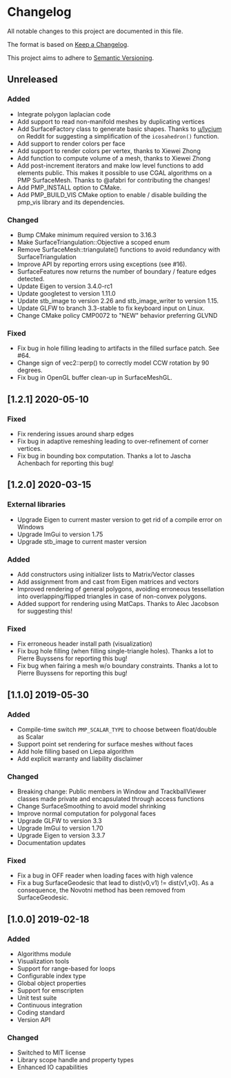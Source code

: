 # Changelog

All notable changes to this project are documented in this file.

The format is based on [Keep a Changelog](https://keepachangelog.com/en/1.0.0/).

This project aims to adhere to [Semantic Versioning](https://semver.org/spec/v2.0.0.html).

## Unreleased

### Added

- Integrate polygon laplacian code
- Add support to read non-manifold meshes by duplicating vertices
- Add SurfaceFactory class to generate basic shapes. Thanks to
  [u/lycium](https://www.reddit.com/user/lycium/) on Reddit for suggesting a
  simplification of the `icosahedron()` function.
- Add support to render colors per face
- Add support to render colors per vertex, thanks to Xiewei Zhong
- Add function to compute volume of a mesh, thanks to Xiewei Zhong
- Add post-increment iterators and make low level functions to add elements
  public. This makes it possible to use CGAL algorithms on a PMP SurfaceMesh.
  Thanks to @afabri for contributing the changes!
- Add PMP_INSTALL option to CMake.
- Add PMP_BUILD_VIS CMake option to enable / disable building the pmp_vis
  library and its dependencies.

### Changed

- Bump CMake minimum required version to 3.16.3
- Make SurfaceTriangulation::Objective a scoped enum
- Remove SurfaceMesh::triangulate() functions to avoid redundancy with SurfaceTriangulation
- Improve API by reporting errors using exceptions (see #16).
- SurfaceFeatures now returns the number of boundary / feature edges detected.
- Update Eigen to version 3.4.0-rc1
- Update googletest to version 1.11.0
- Update stb_image to version 2.26 and stb_image_writer to version 1.15.
- Update GLFW to branch 3.3-stable to fix keyboard input on Linux.
- Change CMake policy CMP0072 to "NEW" behavior preferring GLVND

### Fixed

- Fix bug in hole filling leading to artifacts in the filled surface patch. See #64.
- Change sign of vec2::perp() to correctly model CCW rotation by 90 degrees.
- Fix bug in OpenGL buffer clean-up in SurfaceMeshGL.

## [1.2.1] 2020-05-10

### Fixed

- Fix rendering issues around sharp edges
- Fix bug in adaptive remeshing leading to over-refinement of corner vertices.
- Fix bug in bounding box computation.
  Thanks a lot to Jascha Achenbach for reporting this bug!

## [1.2.0] 2020-03-15

### External libraries

- Upgrade Eigen to current master version to get rid of a compile error on Windows
- Upgrade ImGui to version 1.75
- Upgrade stb_image to current master version

### Added

- Add constructors using initializer lists to Matrix/Vector classes
- Add assignment from and cast from Eigen matrices and vectors
- Improved rendering of general polygons, avoiding erroneous
  tessellation into overlapping/flipped triangles in case of
  non-convex polygons.
- Added support for rendering using MatCaps.
  Thanks to Alec Jacobson for suggesting this!

### Fixed

- Fix erroneous header install path (visualization)
- Fix bug hole filling (when filling single-triangle holes).
  Thanks a lot to Pierre Buyssens for reporting this bug!
- Fix bug when fairing a mesh w/o boundary constraints.
  Thanks a lot to Pierre Buyssens for reporting this bug!

## [1.1.0] 2019-05-30

### Added

- Compile-time switch `PMP_SCALAR_TYPE` to choose between float/double as Scalar
- Support point set rendering for surface meshes without faces
- Add hole filling based on Liepa algorithm
- Add explicit warranty and liability disclaimer

### Changed

- Breaking change: Public members in Window and TrackballViewer classes made
  private and encapsulated through access functions
- Change SurfaceSmoothing to avoid model shrinking
- Improve normal computation for polygonal faces
- Upgrade GLFW to version 3.3
- Upgrade ImGui to version 1.70
- Upgrade Eigen to version 3.3.7
- Documentation updates

### Fixed

- Fix a bug in OFF reader when loading faces with high valence
- Fix a bug SurfaceGeodesic that lead to dist(v0,v1) != dist(v1,v0). As a
  consequence, the Novotni method has been removed from SurfaceGeodesic.

## [1.0.0] 2019-02-18

### Added

- Algorithms module
- Visualization tools
- Support for range-based for loops
- Configurable index type
- Global object properties
- Support for emscripten
- Unit test suite
- Continuous integration
- Coding standard
- Version API

### Changed

- Switched to MIT license
- Library scope handle and property types
- Enhanced IO capabilities
